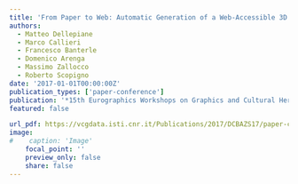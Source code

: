 ```yaml
---
title: 'From Paper to Web: Automatic Generation of a Web-Accessible 3D Repository of Pottery Types'
authors:
  - Matteo Dellepiane
  - Marco Callieri
  - Francesco Banterle
  - Domenico Arenga
  - Massimo Zallocco
  - Roberto Scopigno
date: '2017-01-01T00:00:00Z'
publication_types: ['paper-conference']
publication: '*15th Eurographics Workshops on Graphics and Cultural Heritage (EG GCH 2017)*'
featured: false

url_pdf: https://vcgdata.isti.cnr.it/Publications/2017/DCBAZS17/paper-catalogues (8).pdf
image:
#    caption: 'Image'
    focal_point: ''
    preview_only: false
    share: false
---
```


